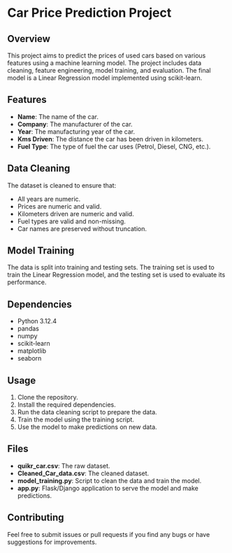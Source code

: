 # Car Price Prediction Project

## Overview

This project aims to predict the prices of used cars based on various features using a machine learning model. The project includes data cleaning, feature engineering, model training, and evaluation. The final model is a Linear Regression model implemented using scikit-learn.

## Features

- **Name**: The name of the car.
- **Company**: The manufacturer of the car.
- **Year**: The manufacturing year of the car.
- **Kms Driven**: The distance the car has been driven in kilometers.
- **Fuel Type**: The type of fuel the car uses (Petrol, Diesel, CNG, etc.).

## Data Cleaning

The dataset is cleaned to ensure that:
- All years are numeric.
- Prices are numeric and valid.
- Kilometers driven are numeric and valid.
- Fuel types are valid and non-missing.
- Car names are preserved without truncation.

## Model Training

The data is split into training and testing sets. The training set is used to train the Linear Regression model, and the testing set is used to evaluate its performance.

## Dependencies

- Python 3.12.4
- pandas
- numpy
- scikit-learn
- matplotlib
- seaborn

## Usage

1. Clone the repository.
2. Install the required dependencies.
3. Run the data cleaning script to prepare the data.
4. Train the model using the training script.
5. Use the model to make predictions on new data.

## Files

- **quikr_car.csv**: The raw dataset.
- **Cleaned_Car_data.csv**: The cleaned dataset.
- **model_training.py**: Script to clean the data and train the model.
- **app.py**: Flask/Django application to serve the model and make predictions.

## Contributing

Feel free to submit issues or pull requests if you find any bugs or have suggestions for improvements.
